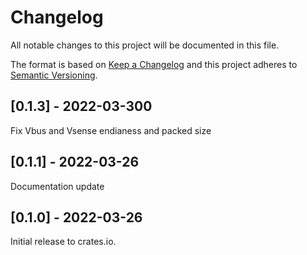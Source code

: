 # Changelog

All notable changes to this project will be documented in this file.

The format is based on [Keep a Changelog](http://keepachangelog.com/en/1.0.0/)
and this project adheres to [Semantic Versioning](http://semver.org/spec/v2.0.0.html).

## [0.1.3] - 2022-03-300

Fix Vbus and Vsense endianess and packed size

## [0.1.1] - 2022-03-26

Documentation update

## [0.1.0] - 2022-03-26

Initial release to crates.io.
